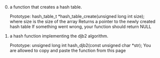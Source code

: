 0. a function that creates a hash table.

   Prototype: hash_table_t \*hash_table_create(unsigned long int size);
   where size is the size of the array
   Returns a pointer to the newly created hash table
   If something went wrong, your function should return NULL

1. a hash function implementing the djb2 algorithm.

   Prototype: unsigned long int hash_djb2(const unsigned char \*str);
   You are allowed to copy and paste the function from this page
